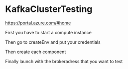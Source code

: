 # KafkaClusterTesting


https://portal.azure.com/#home

First you have to start a compute instance

Then go to createEnv and put your credentials

Then create each component

Finally launch with the brokeradress that you want to test
